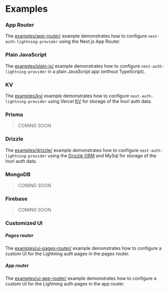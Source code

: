 # Examples

### App Router

The [examples/app-router/](https://github.com/jowo-io/next-auth-lightning-provider/tree/main/examples/app-router) example demonstrates how to configure `next-auth-lightning-provider` using the Next.js App Router.

### Plain JavaScript

The [examples/plain-js/](https://github.com/jowo-io/next-auth-lightning-provider/tree/main/examples/plain-js) example demonstrates how to configure `next-auth-lightning-provider` in a plain JavaScript app (without TypeScript).

### KV

The [examples/kv/](https://github.com/jowo-io/next-auth-lightning-provider/tree/main/examples/kv) example demonstrates how to configure `next-auth-lightning-provider` using Vercel [KV](https://vercel.com/docs/storage/vercel-kv) for storage of the lnurl auth data.

### Prisma

> COMING SOON

### Drizzle

The [examples/drizzle/](https://github.com/jowo-io/next-auth-lightning-provider/tree/main/examples/drizzle) example demonstrates how to configure `next-auth-lightning-provider` using the [Drizzle ORM](https://github.com/drizzle-team/drizzle-orm) and MySql for storage of the lnurl auth data.

### MongoDB

> COMING SOON

### Firebase

> COMING SOON

### Customized UI

##### Pages router

The [examples/ui-pages-router/](https://github.com/jowo-io/next-auth-lightning-provider/tree/main/examples/ui-pages-router) example demonstrates how to configure a custom UI for the Lightning auth pages in the pages router.

##### App router

The [examples/ui-app-router/](https://github.com/jowo-io/next-auth-lightning-provider/tree/main/examples/ui-app-router) example demonstrates how to configure a custom UI for the Lightning auth pages in the app router.
